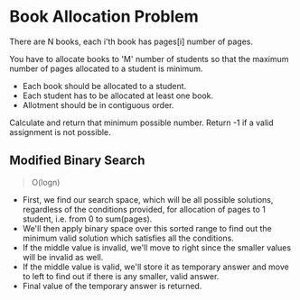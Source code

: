 # Book Allocation Problem

There are N books, each i'th book has pages[i] number of pages.

You have to allocate books to 'M' number of students so that the maximum number of pages allocated to a student is
minimum.

- Each book should be allocated to a student.
- Each student has to be allocated at least one book.
- Allotment should be in contiguous order.

Calculate and return that minimum possible number.
Return -1 if a valid assignment is not possible.

## Modified Binary Search

> O(logn)

- First, we find our search space, which will be all possible solutions, regardless of the conditions provided, for
  allocation of pages to 1 student, i.e. from 0 to sum(pages).
- We'll then apply binary space over this sorted range to find out the minimum valid solution which satisfies all the
  conditions.
- If the middle value is invalid, we'll move to right since the smaller values will be invalid as well.
- If the middle value is valid, we'll store it as temporary answer and move to left to find out if there is any smaller,
  valid answer.
- Final value of the temporary answer is returned.
